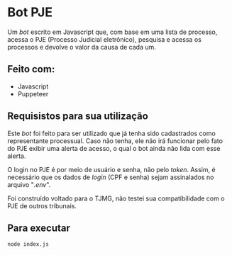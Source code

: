 # Bot PJE

Um _bot_ escrito em Javascript que, com base em uma lista de processo, acessa o PJE (Processo Judicial eletrônico), pesquisa e acessa os processos e devolve o valor da causa de cada um.

## Feito com:

* Javascript
* Puppeteer


## Requisistos para sua utilização

Este _bot_ foi feito para ser utilizado que já tenha sido cadastrados como representante processual. 
Caso não tenha, ele não irá funcionar pelo fato do PJE exibir uma alerta de acesso, o qual o bot ainda não lida com esse alerta. 

O login no PJE é por meio de usuário e senha, não pelo _token_. Assim, é necessário que os dados de _login_ (CPF e senha) sejam assinalados no arquivo "_.env_". 

Foi construído voltado para o TJMG, não testei sua compatibilidade com o PJE de outros tribunais. 

## Para executar 

```shel
node index.js
```

